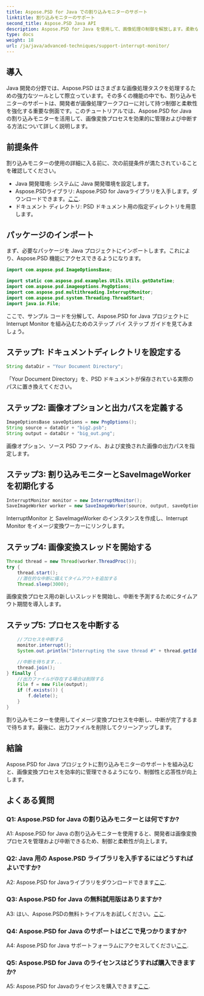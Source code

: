 ```yaml
---
title: Aspose.PSD for Java での割り込みモニターのサポート
linktitle: 割り込みモニターのサポート
second_title: Aspose.PSD Java API
description: Aspose.PSD for Java を使用して、画像処理の制御を解放します。柔軟なワークフローのためにプロセスを中断する方法を学びます。
type: docs
weight: 18
url: /ja/java/advanced-techniques/support-interrupt-monitor/
---
```

## 導入

Java 開発の分野では、Aspose.PSD はさまざまな画像処理タスクを処理するための強力なツールとして際立っています。その多くの機能の中でも、割り込みモニターのサポートは、開発者が画像処理ワークフローに対して持つ制御と柔軟性を強化する重要な側面です。このチュートリアルでは、Aspose.PSD for Java の割り込みモニターを活用して、画像変換プロセスを効果的に管理および中断する方法について詳しく説明します。

## 前提条件

割り込みモニターの使用の詳細に入る前に、次の前提条件が満たされていることを確認してください。

- Java 開発環境: システムに Java 開発環境を設定します。
-  Aspose.PSDライブラリ: Aspose.PSD for Javaライブラリを入手します。ダウンロードできます。[ここ](https://releases.aspose.com/psd/java/).
- ドキュメント ディレクトリ: PSD ドキュメント用の指定ディレクトリを用意します。

## パッケージのインポート

まず、必要なパッケージを Java プロジェクトにインポートします。これにより、Aspose.PSD 機能にアクセスできるようになります。

```java
import com.aspose.psd.ImageOptionsBase;

import static com.aspose.psd.examples.Utils.Utils.getDateTime;
import com.aspose.psd.imageoptions.PngOptions;
import com.aspose.psd.multithreading.InterruptMonitor;
import com.aspose.psd.system.Threading.ThreadStart;
import java.io.File;
```

ここで、サンプル コードを分解して、Aspose.PSD for Java プロジェクトに Interrupt Monitor を組み込むためのステップ バイ ステップ ガイドを見てみましょう。

## ステップ1: ドキュメントディレクトリを設定する

```java
String dataDir = "Your Document Directory";
```

「Your Document Directory」を、PSD ドキュメントが保存されている実際のパスに置き換えてください。

## ステップ2: 画像オプションと出力パスを定義する

```java
ImageOptionsBase saveOptions = new PngOptions();
String source = dataDir + "big2.psb";
String output = dataDir + "big_out.png";
```

画像オプション、ソース PSD ファイル、および変換された画像の出力パスを指定します。

## ステップ3: 割り込みモニターとSaveImageWorkerを初期化する

```java
InterruptMonitor monitor = new InterruptMonitor();
SaveImageWorker worker = new SaveImageWorker(source, output, saveOptions, monitor);
```

InterruptMonitor と SaveImageWorker のインスタンスを作成し、Interrupt Monitor をイメージ変換ワーカーにリンクします。

## ステップ4: 画像変換スレッドを開始する

```java
Thread thread = new Thread(worker.ThreadProc());
try {
    thread.start();
    //潜在的な中断に備えてタイムアウトを追加する
    Thread.sleep(3000);
```

画像変換プロセス用の新しいスレッドを開始し、中断を予測するためにタイムアウト期間を導入します。

## ステップ5: プロセスを中断する

```java
    //プロセスを中断する
    monitor.interrupt();
    System.out.println("Interrupting the save thread #" + thread.getId() + " at " + getDateTime().toString());

    //中断を待ちます...
    thread.join();
} finally {
    //出力ファイルが存在する場合は削除する
    File f = new File(output);
    if (f.exists()) {
        f.delete();
    }
}
```

割り込みモニターを使用してイメージ変換プロセスを中断し、中断が完了するまで待ちます。最後に、出力ファイルを削除してクリーンアップします。

## 結論

Aspose.PSD for Java プロジェクトに割り込みモニターのサポートを組み込むと、画像変換プロセスを効率的に管理できるようになり、制御性と応答性が向上します。

## よくある質問

### Q1: Aspose.PSD for Java の割り込みモニターとは何ですか?

A1: Aspose.PSD for Java の割り込みモニターを使用すると、開発者は画像変換プロセスを管理および中断できるため、制御と柔軟性が向上します。

### Q2: Java 用の Aspose.PSD ライブラリを入手するにはどうすればよいですか?

 A2: Aspose.PSD for Javaライブラリをダウンロードできます[ここ](https://releases.aspose.com/psd/java/).

### Q3: Aspose.PSD for Java の無料試用版はありますか?

A3: はい、Aspose.PSDの無料トライアルをお試しください。[ここ](https://releases.aspose.com/).

### Q4: Aspose.PSD for Java のサポートはどこで見つかりますか?

 A4: Aspose.PSD for Java サポートフォーラムにアクセスしてください[ここ](https://forum.aspose.com/c/psd/34).

### Q5: Aspose.PSD for Java のライセンスはどうすれば購入できますか?

A5: Aspose.PSD for Javaのライセンスを購入できます[ここ](https://purchase.aspose.com/buy).
